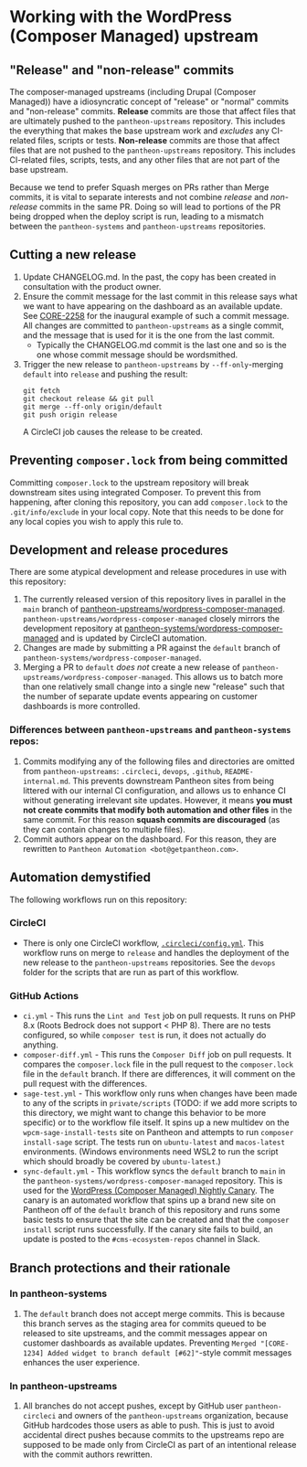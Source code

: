 # Working with the WordPress (Composer Managed) upstream

## "Release" and "non-release" commits
The composer-managed upstreams (including Drupal (Composer Managed)) have a idiosyncratic concept of "release" or "normal" commits and "non-release" commits. **Release** commits are those that affect files that are ultimately pushed to the `pantheon-upstreams` repository. This includes the everything that makes the base upstream work and _excludes_ any CI-related files, scripts or tests. **Non-release** commits are those that affect files that are not pushed to the `pantheon-upstreams` repository. This includes CI-related files, scripts, tests, and any other files that are not part of the base upstream.

Because we tend to prefer Squash merges on PRs rather than Merge commits, it is vital to separate interests and not combine _release_ and _non-release_ commits in the same PR. Doing so will lead to portions of the PR being dropped when the deploy script is run, leading to a mismatch between the `pantheon-systems` and `pantheon-upstreams` repositories.

## Cutting a new release
 1. Update CHANGELOG.md. In the past, the copy has been created in consultation with the product owner.
 1. Ensure the commit message for the last commit in this release says what we want to have appearing on the
    dashboard as an available update. See [CORE-2258](https://getpantheon.atlassian.net/browse/CORE-2258) for
    the inaugural example of such a commit message. All changes are committed to `pantheon-upstreams` as a single
    commit, and the message that is used for it is the one from the last commit.
    * Typically the CHANGELOG.md commit is the last one and so is the one whose commit message should be wordsmithed.
 1. Trigger the new release to `pantheon-upstreams` by `--ff-only`-merging `default` into `release` and pushing the 
    result:
    ```
    git fetch
    git checkout release && git pull
    git merge --ff-only origin/default
    git push origin release
    ```
    A CircleCI job causes the release to be created.

## Preventing `composer.lock` from being committed

Committing `composer.lock` to the upstream repository will break downstream sites using integrated Composer. To prevent this from happening, after cloning this repository, you can add `composer.lock` to the `.git/info/exclude` in your local copy. Note that this needs to be done for any local copies you wish to apply this rule to.

## Development and release procedures

There are some atypical development and release procedures in use with this repository:
 1. The currently released version of this repository lives in parallel in the `main` branch of [pantheon-upstreams/wordpress-composer-managed](https://github.com/pantheon-upstreams/wordpress-composer-managed). `pantheon-upstreams/wordpress-composer-managed` closely mirrors the development repository at [pantheon-systems/wordpress-composer-managed](https://github.com/pantheon-systems/wordpress-composer-managed) and is updated by CircleCI automation.
 1. Changes are made by submitting a PR against the `default` branch of `pantheon-systems/wordpress-composer-managed`.
 1. Merging a PR to `default` _does not_ create a new release of `pantheon-upstreams/wordpress-composer-managed`. This allows us to batch more than one relatively small change into a single new "release" such that the number of separate update events appearing on customer dashboards is more controlled.

### Differences between `pantheon-upstreams` and `pantheon-systems` repos:
 1. Commits modifying any of the following files and directories are omitted from `pantheon-upstreams`: `.circleci`, `devops`, `.github`, `README-internal.md`. This prevents downstream Pantheon sites from being littered with our internal CI configuration, and allows us to enhance CI without generating irrelevant site updates. However, it means **you must not create commits that modify both automation and other files** in the same commit. For this reason **squash commits are discouraged** (as they can contain changes to multiple files).
 2. Commit authors appear on the dashboard. For this reason, they are rewritten to `Pantheon Automation <bot@getpantheon.com>`.

## Automation demystified
The following workflows run on this repository:

### CircleCI
* There is only one CircleCI workflow, [`.circleci/config.yml`](.circleci/config.yml). This workflow runs on merge to `release` and handles the deployment of the new release to the `pantheon-upstreams` repositories. See the `devops` folder for the scripts that are run as part of this workflow.

### GitHub Actions
* `ci.yml` - This runs the `Lint and Test` job on pull requests. It runs on PHP 8.x (Roots Bedrock does not support < PHP 8). There are no tests configured, so while `composer test` is run, it does not actually do anything.
* `composer-diff.yml` - This runs the `Composer Diff` job on pull requests. It compares the `composer.lock` file in the pull request to the `composer.lock` file in the `default` branch. If there are differences, it will comment on the pull request with the differences.
* `sage-test.yml` - This workflow only runs when changes have been made to any of the scripts in `private/scripts` (TODO: if we add more scripts to this directory, we might want to change this behavior to be more specific) or to the workflow file itself. It spins up a new multidev on the `wpcm-sage-install-tests` site on Pantheon and attempts to run `composer install-sage` script. The tests run on `ubuntu-latest` and `macos-latest` environments. (Windows environments need WSL2 to run the script which should broadly be covered by `ubuntu-latest`.)
* `sync-default.yml` - This workflow syncs the `default` branch to `main` in the `pantheon-systems/wordpress-composer-managed` repository. This is used for the [WordPress (Composer Managed) Nightly Canary](https://github.com/pantheon-systems/composer-managed-nightly-canaries). The canary is an automated workflow that spins up a brand new site on Pantheon off of the `default` branch of this repository and runs some basic tests to ensure that the site can be created and that the `composer install` script runs successfully. If the canary site fails to build, an update is posted to the `#cms-ecosystem-repos` channel in Slack.

## Branch protections and their rationale

### In pantheon-systems
 1. The `default` branch does not accept merge commits. This is because this branch serves as the staging area for commits queued to be released to site upstreams, and the commit messages appear on customer dashboards as available updates. Preventing `Merged "[CORE-1234] Added widget to branch default [#62]"`-style commit messages enhances the user experience.

### In pantheon-upstreams
 1. All branches do not accept pushes, except by GitHub user `pantheon-circleci` and owners of the `pantheon-upstreams` organization, because GitHub hardcodes those users as able to push. This is just to avoid accidental direct pushes because commits to the upstreams repo are supposed to be made only from CircleCI as part of an intentional release with the commit authors rewritten.
